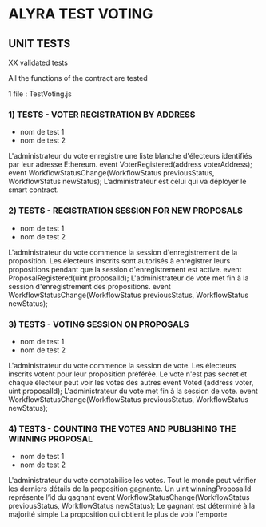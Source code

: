# ALYRA TEST VOTING

## UNIT TESTS

XX validated tests

All the functions of the contract are tested

1 file : TestVoting.js

### 1) TESTS - VOTER REGISTRATION BY ADDRESS

- nom de test 1
- nom de test 2

L'administrateur du vote enregistre une liste blanche d'électeurs identifiés par leur adresse Ethereum.
event VoterRegistered(address voterAddress);
event WorkflowStatusChange(WorkflowStatus previousStatus, WorkflowStatus newStatus);
L’administrateur est celui qui va déployer le smart contract.

### 2) TESTS - REGISTRATION SESSION FOR NEW PROPOSALS

- nom de test 1
- nom de test 2

L'administrateur du vote commence la session d'enregistrement de la proposition.
Les électeurs inscrits sont autorisés à enregistrer leurs propositions pendant que la session d'enregistrement est active.
event ProposalRegistered(uint proposalId);
L'administrateur de vote met fin à la session d'enregistrement des propositions.
event WorkflowStatusChange(WorkflowStatus previousStatus, WorkflowStatus newStatus);

### 3) TESTS - VOTING SESSION ON PROPOSALS

- nom de test 1
- nom de test 2

L'administrateur du vote commence la session de vote.
Les électeurs inscrits votent pour leur proposition préférée.
Le vote n'est pas secret et chaque électeur peut voir les votes des autres
event Voted (address voter, uint proposalId);
L'administrateur du vote met fin à la session de vote.
event WorkflowStatusChange(WorkflowStatus previousStatus, WorkflowStatus newStatus);

### 4) TESTS - COUNTING THE VOTES AND PUBLISHING THE WINNING PROPOSAL

- nom de test 1
- nom de test 2

L'administrateur du vote comptabilise les votes.
Tout le monde peut vérifier les derniers détails de la proposition gagnante.
Un uint winningProposalId représente l’id du gagnant
event WorkflowStatusChange(WorkflowStatus previousStatus, WorkflowStatus newStatus);
Le gagnant est déterminé à la majorité simple
La proposition qui obtient le plus de voix l'emporte
